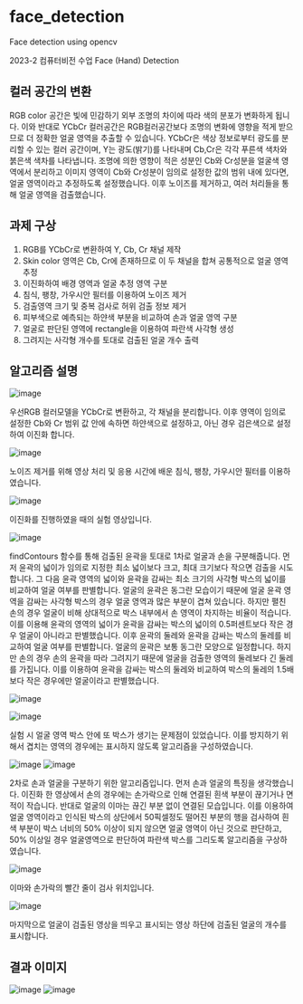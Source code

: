 # face_detection
Face detection using opencv

2023-2 컴퓨터비전 수업 Face (Hand) Detection

## 컬러 공간의 변환
RGB color 공간은 빛에 민감하기 외부 조명의 차이에 따라 색의 분포가 변화하게 됩니다. 이와 반대로 YCbCr 컬러공간은 RGB컬러공간보다 조명의 변화에 영향을 적게 받으므로 더 정확한 얼굴 영역을 추출할 수 있습니다. YCbCr은 색상 정보로부터 광도를 분리할 수 있는 컬러 공간이며, Y는 광도(밝기)를 나타내며 Cb,Cr은 각각 푸른색 색차와 붉은색 색차를 나타냅니다. 
조명에 의한 영향이 적은 성분인 Cb와 Cr성분을 얼굴색 영역에서 분리하고 이미지 영역이 Cb와 Cr성분이 임의로 설정한 값의 범위 내에 있다면, 얼굴 영역이라고 추정하도록 설정했습니다. 이후 노이즈를 제거하고, 여러 처리들을 통해 얼굴 영역을 검출했습니다.

## 과제 구상
1.	RGB를 YCbCr로 변환하여 Y, Cb, Cr 채널 제작
2.	Skin color 영역은 Cb, Cr에 존재하므로 이 두 채널을 합쳐 공통적으로 얼굴 영역 추정
3.	이진화하여 배경 영역과 얼굴 추정 영역 구분
4.	침식, 팽창, 가우시안 필터를 이용하여 노이즈 제거
5.	검출영역 크기 및 중복 검사로 허위 검출 정보 제거
6.	피부색으로 예측되는 하얀색 부분을 비교하여 손과 얼굴 영역 구분
7.	얼굴로 판단된 영역에 rectangle을 이용하여 파란색 사각형 생성
8.	그려지는 사각형 개수를 토대로 검출된 얼굴 개수 출력

## 알고리즘 설명
![image](https://github.com/MIN60/face_detection/assets/49427080/ca5ef3eb-600e-4c72-a63f-5b51cd2d26d4)

우선RGB 컬러모델을 YCbCr로 변환하고, 각 채널을 분리합니다. 이후 영역이 임의로 설정한 Cb와 Cr 범위 값 안에 속하면 하얀색으로 설정하고, 아닌 경우 검은색으로 설정하여 이진화 합니다.

![image](https://github.com/MIN60/face_detection/assets/49427080/56327521-dc70-474f-9677-88d010b8f90d)

노이즈 제거를 위해 영상 처리 및 응용 시간에 배운 침식, 팽창, 가우시안 필터를 이용하였습니다.

![image](https://github.com/MIN60/face_detection/assets/49427080/e1d99df1-4df5-4f00-99f0-0dd11e927bf6)

이진화를 진행하였을 때의 실험 영상입니다.

![image](https://github.com/MIN60/face_detection/assets/49427080/ed8658d2-b036-464e-9332-86027abc7d82)

findContours 함수를 통해 검출된 윤곽을 토대로 1차로 얼굴과 손을 구분해줍니다. 먼저 윤곽의 넓이가 임의로 지정한 최소 넓이보다 크고, 최대 크기보다 작으면 검출을 시도합니다. 
그 다음 윤곽 영역의 넓이와 윤곽을 감싸는 최소 크기의 사각형 박스의 넓이를 비교하여 얼굴 여부를 판별합니다. 얼굴의 윤곽은 동그란 모습이기 때문에 얼굴 윤곽 영역을 감싸는 사각형 박스의 경우 얼굴 영역과 많은 부분이 겹쳐 있습니다. 하지만 펼친 손의 경우 얼굴이 비해 상대적으로 박스 내부에서 손 영역이 차지하는 비율이 적습니다. 이를 이용해 윤곽의 영역의 넓이가 윤곽을 감싸는 박스의 넓이의 0.5퍼센트보다 작은 경우 얼굴이 아니라고 판별했습니다. 
이후 윤곽의 둘레와 윤곽을 감싸는 박스의 둘레를 비교하여 얼굴 여부를 판별합니다. 얼굴의 윤곽은 보통 동그란 모양으로 일정합니다. 하지만 손의 경우 손의 윤곽을 따라 그려지기 때문에 얼굴을 검출한 영역의 둘레보다 긴 둘레를 가집니다. 이를 이용하여 윤곽을 감싸는 박스의 둘레와 비교하여 박스의 둘레의 1.5배보다 작은 경우에만 얼굴이라고 판별했습니다. 


![image](https://github.com/MIN60/face_detection/assets/49427080/dbbd823e-0492-4cb3-b08a-8c05c4ac31cd)

![image](https://github.com/MIN60/face_detection/assets/49427080/8f628036-dc7e-4882-a319-6e43117f9700)

실험 시 얼굴 영역 박스 안에 또 박스가 생기는 문제점이 있었습니다. 이를 방지하기 위해서 겹치는 영역의 경우에는 표시하지 않도록 알고리즘을 구성하였습니다.

![image](https://github.com/MIN60/face_detection/assets/49427080/faecfa79-c9c4-4572-99f9-37f02976e7b1)
![image](https://github.com/MIN60/face_detection/assets/49427080/7b42b756-ebfc-49db-912c-3c8ddf1d09e5)

2차로 손과 얼굴을 구분하기 위한 알고리즘입니다. 먼저 손과 얼굴의 특징을 생각했습니다. 이진화 한 영상에서 손의 경우에는 손가락으로 인해 연결된 흰색 부분이 끊기거나 면적이 작습니다. 반대로 얼굴의 이마는 끊긴 부분 없이 연결된 모습입니다. 이를 이용하여 얼굴 영역이라고 인식된 박스의 상단에서 50픽셀정도 떨어진 부분의 행을 검사하여 흰색 부분이 박스 너비의 50% 이상이 되지 않으면 얼굴 영역이 아닌 것으로 판단하고, 50% 이상일 경우 얼굴영역으로 판단하여 파란색 박스를 그리도록 알고리즘을 구상하였습니다.

![image](https://github.com/MIN60/face_detection/assets/49427080/1cb6e37d-be46-49b7-9c9b-a2cce52e4c87)

이마와 손가락의 빨간 줄이 검사 위치입니다.

![image](https://github.com/MIN60/face_detection/assets/49427080/459c9407-ec63-47a3-a76a-808329c6704b)

마지막으로 얼굴이 검출된 영상을 띄우고 표시되는 영상 하단에 검출된 얼굴의 개수를 표시합니다. 

## 결과 이미지

![image](https://github.com/MIN60/face_detection/assets/49427080/46fd8200-9400-4f75-ad0d-995df5a21039)
![image](https://github.com/MIN60/face_detection/assets/49427080/81495442-cca0-46c1-a541-114836a52ebc)









